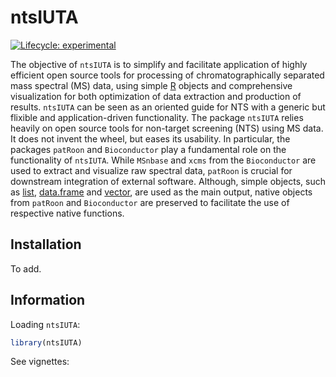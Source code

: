
<!-- README.md is generated from README.Rmd. Please edit that file -->

# ntsIUTA

<!-- badges: start -->

[![Lifecycle:
experimental](https://img.shields.io/badge/lifecycle-experimental-orange.svg)](https://www.tidyverse.org/lifecycle/#experimental)
<!-- badges: end -->

The objective of `ntsIUTA` is to simplify and facilitate application of
highly efficient open source tools for processing of chromatographically
separated mass spectral (MS) data, using simple
[R](https://cran.r-project.org/bin/windows/base/) objects and
comprehensive visualization for both optimization of data extraction and
production of results. `ntsIUTA` can be seen as an oriented guide for
NTS with a generic but flixible and application-driven functionality.
The package `ntsIUTA` relies heavily on open source tools for non-target
screening (NTS) using MS data. It does not invent the wheel, but eases
its usability. In particular, the packages `patRoon` and `Bioconductor`
play a fundamental role on the functionality of `ntsIUTA`. While
`MSnbase` and `xcms` from the `Bioconductor` are used to extract and
visualize raw spectral data, `patRoon` is crucial for downstream
integration of external software. Although, simple objects, such as
[list](https://www.rdocumentation.org/packages/base/versions/3.6.2/topics/list),
[data.frame](https://www.rdocumentation.org/packages/base/versions/3.6.2/topics/data.frame)
and
[vector](https://www.rdocumentation.org/packages/base/versions/3.6.2/topics/vector),
are used as the main output, native objects from `patRoon` and
`Bioconductor` are preserved to facilitate the use of respective native
functions.

## Installation

To add.
<!--You can install the released version of ntsIUTA from [CRAN](https://CRAN.R-project.org) with:-->
<!-- ``` r --> <!-- install.packages("ntsIUTA") --> <!-- ``` -->

## Information

Loading `ntsIUTA`:

``` r
library(ntsIUTA)
```

See vignettes:

<!-- What is special about using `README.Rmd` instead of just `README.md`? You can include R chunks like so: -->
<!-- You'll still need to render `README.Rmd` regularly, to keep `README.md` up-to-date. `devtools::build_readme()` is handy for this. You could also use GitHub Actions to re-render `README.Rmd` every time you push. An example workflow can be found here: <https://github.com/r-lib/actions/tree/master/examples>. -->
<!-- You can also embed plots, for example: -->
<!-- In that case, don't forget to commit and push the resulting figure files, so they display on GitHub and CRAN. -->
